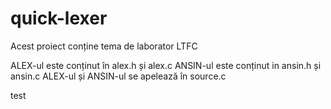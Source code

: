 # quick-lexer
Acest proiect conține tema de laborator LTFC

ALEX-ul este conținut în alex.h și alex.c
ANSIN-ul este conținut in ansin.h și ansin.c
ALEX-ul și ANSIN-ul se apelează în source.c

test

